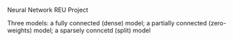 Neural Network REU Project

Three models: a fully connected (dense) model; a partially connected (zero-weights) model; a sparsely conncetd (split) model


